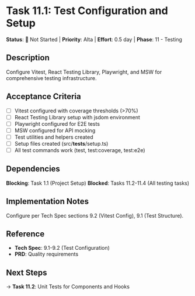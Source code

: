 # Task 11.1: Test Configuration and Setup

**Status**: 🔵 Not Started | **Priority**: Alta | **Effort**: 0.5 day | **Phase**: 11 - Testing

## Description
Configure Vitest, React Testing Library, Playwright, and MSW for comprehensive testing infrastructure.

## Acceptance Criteria
- [ ] Vitest configured with coverage thresholds (>70%)
- [ ] React Testing Library setup with jsdom environment
- [ ] Playwright configured for E2E tests
- [ ] MSW configured for API mocking
- [ ] Test utilities and helpers created
- [ ] Setup files created (src/__tests__/setup.ts)
- [ ] All test commands work (test, test:coverage, test:e2e)

## Dependencies
**Blocking**: Task 1.1 (Project Setup)
**Blocked**: Tasks 11.2-11.4 (All testing tasks)

## Implementation Notes
Configure per Tech Spec sections 9.2 (Vitest Config), 9.1 (Test Structure).

## Reference
- **Tech Spec**: 9.1-9.2 (Test Configuration)
- **PRD**: Quality requirements

## Next Steps
→ **Task 11.2**: Unit Tests for Components and Hooks
